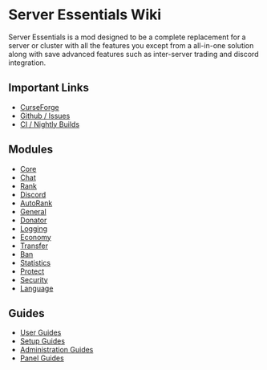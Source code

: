 # Server Essentials Wiki

Server Essentials is a mod designed to be a complete replacement for a server or
cluster with all the features you except from a all-in-one solution along with
save advanced features such as inter-server trading and discord integration.

## Important Links

  *  [CurseForge](https://www.curseforge.com/minecraft/mc-mods/server-essentials)
  *  [Github / Issues](https://github.com/Wurmcraft/Server-Essentials)
  *  [CI / Nightly Builds](https://ci.wurmatron.io/job/Server%20Essentials/)

## Modules

  * [Core](./modules/core)
  * [Chat](./modules/chat)
  * [Rank](./modules/rank)
  * [Discord](./modules/discord)
  * [AutoRank](./modules/autorank)
  * [General](./modules/general)
  * [Donator](./modules/donator)
  * [Logging](./modules/logging)
  * [Economy](./modules/economy)
  * [Transfer](./modules/transfer)
  * [Ban](./modules/ban)
  * [Statistics](./modules/statistics)
  * [Protect](./modules/protect)
  * [Security](./modules/security)
  * [Language](./modules/language)

## Guides
  * [User Guides](./guides/user-guides.md)
  * [Setup Guides](./guides/setup-guides.md)
  * [Administration Guides](./guides/admin-guides.md)
  * [Panel Guides](./guides/panel-guides.md)
